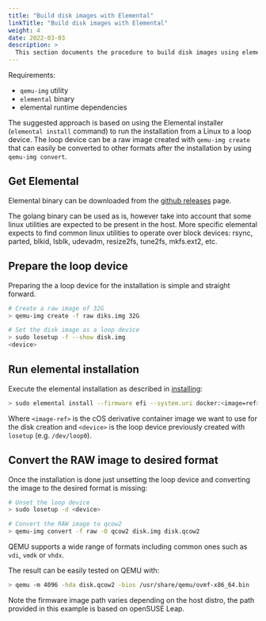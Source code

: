 ```yaml
---
title: "Build disk images with Elemental"
linkTitle: "Build disk images with Elemental"
weight: 4
date: 2022-03-03
description: >
  This section documents the procedure to build disk images using elemental
---
```


Requirements:

* `qemu-img` utility
* `elemental` binary
* elemental runtime dependencies

The suggested approach is based on using the Elemental installer (`elemental install` command) to run the installation
from a Linux to a loop device. The loop device can be a raw image created with `qemu-img create` that can easily be
converted to other formats after the installation by using `qemu-img convert`.

## Get Elemental

Elemental binary can be downloaded from the [github releases](https://github.com/rancher/elemental-cli/releases/latest) page.

The golang binary can be used as is, however take into account that some linux utilities are expected to be present in the host. More
specific elemental expects to find common linux utilities to operate over block devices: rsync, parted, blkid, lsblk, udevadm, resize2fs, tune2fs, mkfs.ext2, etc.

## Prepare the loop device

Preparing the a loop device for the installation is simple and straight forward.

```bash
# Create a raw image of 32G
> qemu-img create -f raw diks.img 32G

# Set the disk image as a loop device
> sudo losetup -f --show disk.img
<device>
```

## Run elemental installation

Execute the elemental installation as described in [installing](../../getting-started/install):

```bash
> sudo elemental install --firmware efi --system.uri docker:<image=ref> <device>
```

Where `<image-ref>` is the cOS derivative container image we want to use for the disk creation and `<device>` is the
loop device previously created with `losetup` (e.g. `/dev/loop0`).


## Convert the RAW image to desired format

Once the installation is done just unsetting the loop device and converting the image to the desired format is missing:

```bash
# Unset the loop device
> sudo losetup -d <device>

# Convert the RAW image to qcow2
> qemu-img convert -f raw -O qcow2 disk.img disk.qcow2
```

QEMU supports a wide range of formats including common ones such as `vdi`, `vmdk` or `vhdx`.

The result can be easily tested on QEMU with:

```bash
> qemu -m 4096 -hda disk.qcow2 -bios /usr/share/qemu/ovmf-x86_64.bin
```

Note the firmware image path varies depending on the host distro, the path provided in this example is based on openSUSE Leap.
